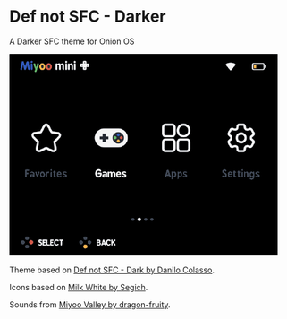 # Def not SFC - Darker
A Darker SFC theme for Onion OS

![Preview](preview.png)

Theme based on [Def not SFC - Dark by Danilo Colasso](themes/Def%20not%20SFC%20-%20Dark%20by%20Danilo%20Colasso).

Icons based on [Milk White by Segich](themes/Milk%20White%20by%20Segich).

Sounds from [Miyoo Valley by dragon-fruity](themes/Miyoo%20Valley%20(2-pack)%20by%20dragon-fruity/Miyoo%20Valley%20by%20dragon-fruity/).

